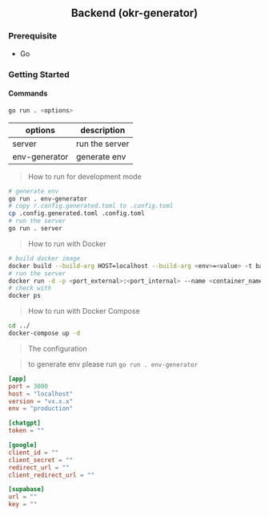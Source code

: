 <div align="center">
    <h2>Backend (okr-generator)</h2>
</div>

### Prerequisite

- Go

### Getting Started

#### Commands

```bash
go run . <options>
```

| options       | description    |
| ------------- | -------------- |
| server        | run the server |
| env-generator | generate env   |

> How to run for development mode

```bash
# generate env
go run . env-generator
# copy r.config.generated.toml to .config.toml
cp .config.generated.toml .config.toml
# run the server
go run . server
```

> How to run with Docker

```bash
# build docker image
docker build --build-arg HOST=localhost --build-arg <env>=<value> -t backend:latest .
# run the server
docker run -d -p <port_external>:<port_internal> --name <container_name> backend:latest
# check with
docker ps
```

> How to run with Docker Compose

```bash
cd ../
docker-compose up -d
```

> The configuration

> to generate env please run `go run . env-generator`

```toml
[app]
port = 3000
host = "localhost"
version = "vx.x.x"
env = "production"

[chatgpt]
token = ""

[google]
client_id = ""
client_secret = ""
redirect_url = ""
client_redirect_url = ""

[supabase]
url = ""
key = ""
```
